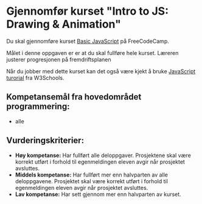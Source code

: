 # Gjennomfør kurset "Intro to JS: Drawing & Animation"

Du skal gjennomføre kurset [Basic JavaScript](https://www.freecodecamp.com/) på FreeCodeCamp.

Målet i denne oppgaven er er at du skal fullføre hele kurset. Læreren justerer progresjonen på fremdriftsplanen

Når du jobber med dette kurset kan det også være kjekt å bruke [JavaScript turorial](http://www.w3schools.com/js/default.asp) fra W3Schools.

## Kompetansemål fra hovedområdet programmering:

* alle

## Vurderingskriterier:

* **Høy kompetanse:** Har fullført alle deloppgaver. Prosjektene skal være korrekt utført i forhold til egenmeldingen eleven avgir når prosjektet avsluttes.
* **Middels kompetanse:** Har fullført mer enn halvparten av alle deloppgavene. Prosjektet skal være korrekt utført i forhold til egenmeldingen eleven avgir når prosjektet avsluttes.
* **Lav kompetanse:** Har sett gjennom mer enn halvparten av kurset.
